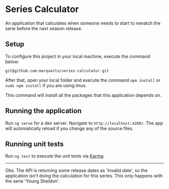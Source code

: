 # Series Calculator

An application that calculates when someone needs to start to rewatch the serie before the next season release.

## Setup

To configure this project in your local machine, execute the command below:

`git@github.com:marqueslu/series-calculator.git`

After that, open your local folder and execute the command `npm install` or `sudo npm install` if you are using linux.

This command will install all the packages that this application depends on.

## Running the application
Run `ng serve` for a dev server. Navigate to `http://localhost:4200/`. The app will automatically reload if you change any of the source files.

## Running unit tests

Run `ng test` to execute the unit tests via [Karma](https://karma-runner.github.io).

------------

Obs. The API is returning some release dates as 'Invalid date', so the application isn't doing the calculation for this series.
This only happens with the serie 'Young Sheldon'.